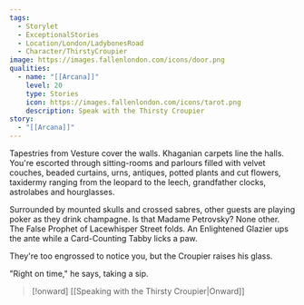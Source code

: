 ```yaml
---
tags:
  - Storylet
  - ExceptionalStories
  - Location/London/LadybonesRoad
  - Character/ThirstyCroupier
image: https://images.fallenlondon.com/icons/door.png
qualities:
  - name: "[[Arcana]]"
    level: 20
    type: Stories
    icon: https://images.fallenlondon.com/icons/tarot.png
    description: Speak with the Thirsty Croupier
story:
  - "[[Arcana]]"
---
```


Tapestries from Vesture cover the walls. Khaganian carpets line the halls. You're escorted through sitting-rooms and parlours filled with velvet couches, beaded curtains, urns, antiques, potted plants and cut flowers, taxidermy ranging from the leopard to the leech, grandfather clocks, astrolabes and hourglasses.

Surrounded by mounted skulls and crossed sabres, other guests are playing poker as they drink champagne. Is that Madame Petrovsky? None other. The False Prophet of Lacewhisper Street folds. An Enlightened Glazier ups the ante while a Card-Counting Tabby licks a paw.

They're too engrossed to notice you, but the Croupier raises his glass.

"Right on time," he says, taking a sip.


> [!onward] [[Speaking with the Thirsty Croupier|Onward]]
